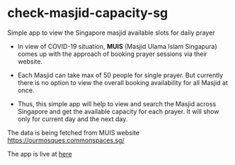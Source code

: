 # check-masjid-capacity-sg
Simple app to view the Singapore masjid available slots for daily prayer

- In view of COVID-19 situation, **MUIS** (Masjid Ulama Islam Singapura) comes up with the approach of booking prayer sessions via their website. 

- Each Masjid can take max of 50 people for single prayer. But currently there is no option to view the overall booking availability for all Masjid at once.

- Thus, this simple app will help to view and search the Masjid across Singapore and get the available capacity for each prayer. It will show only for current day and the next day.

The data is being fetched from MUIS website https://ourmosques.commonspaces.sg/

The app is live at [here](https://festive-darwin-b4619e.netlify.app/)
